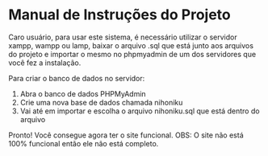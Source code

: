 # Manual de Instruções do Projeto
Caro usuário, para usar este sistema, é necessário utilizar o servidor xampp, wampp ou lamp, baixar o arquivo .sql que está junto aos arquivos do projeto e
importar o mesmo no phpmyadmin de um dos servidores que você fez a instalação.

Para criar o banco de dados no servidor:
1. Abra o banco de dados PHPMyAdmin
2. Crie uma nova base de dados chamada nihoniku
3. Vai até em importar e escolha o arquivo nihoniku.sql que está dentro do arquivo

Pronto! Você consegue agora ter o site funcional.
OBS: O site não está 100% funcional então ele não está completo.
